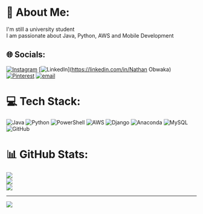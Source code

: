 # 💫 About Me:
I'm still a university student<br>I am passionate about Java, Python, AWS and Mobile Development


## 🌐 Socials:
[![Instagram](https://img.shields.io/badge/Instagram-%23E4405F.svg?logo=Instagram&logoColor=white)](https://instagram.com/newbienate8) [![LinkedIn](https://img.shields.io/badge/LinkedIn-%230077B5.svg?logo=linkedin&logoColor=white)](https://linkedin.com/in/Nathan Obwaka) [![Pinterest](https://img.shields.io/badge/Pinterest-%23E60023.svg?logo=Pinterest&logoColor=white)](https://pinterest.com/newbienate005) [![email](https://img.shields.io/badge/Email-D14836?logo=gmail&logoColor=white)](mailto:newbienate005@gmail.com) 

# 💻 Tech Stack:
![Java](https://img.shields.io/badge/java-%23ED8B00.svg?style=for-the-badge&logo=openjdk&logoColor=white) ![Python](https://img.shields.io/badge/python-3670A0?style=for-the-badge&logo=python&logoColor=ffdd54) ![PowerShell](https://img.shields.io/badge/PowerShell-%235391FE.svg?style=for-the-badge&logo=powershell&logoColor=white) ![AWS](https://img.shields.io/badge/AWS-%23FF9900.svg?style=for-the-badge&logo=amazon-aws&logoColor=white) ![Django](https://img.shields.io/badge/django-%23092E20.svg?style=for-the-badge&logo=django&logoColor=white) ![Anaconda](https://img.shields.io/badge/Anaconda-%2344A833.svg?style=for-the-badge&logo=anaconda&logoColor=white) ![MySQL](https://img.shields.io/badge/mysql-4479A1.svg?style=for-the-badge&logo=mysql&logoColor=white) ![GitHub](https://img.shields.io/badge/github-%23121011.svg?style=for-the-badge&logo=github&logoColor=white)
# 📊 GitHub Stats:
![](https://github-readme-stats.vercel.app/api?username=Newbienate005&theme=dark&hide_border=false&include_all_commits=false&count_private=false)<br/>
![](https://nirzak-streak-stats.vercel.app/?user=Newbienate005&theme=dark&hide_border=false)<br/>
![](https://github-readme-stats.vercel.app/api/top-langs/?username=Newbienate005&theme=dark&hide_border=false&include_all_commits=false&count_private=false&layout=compact)

---
[![](https://visitcount.itsvg.in/api?id=Newbienate005&icon=0&color=0)](https://visitcount.itsvg.in)

<!-- Proudly created with GPRM ( https://gprm.itsvg.in ) -->
